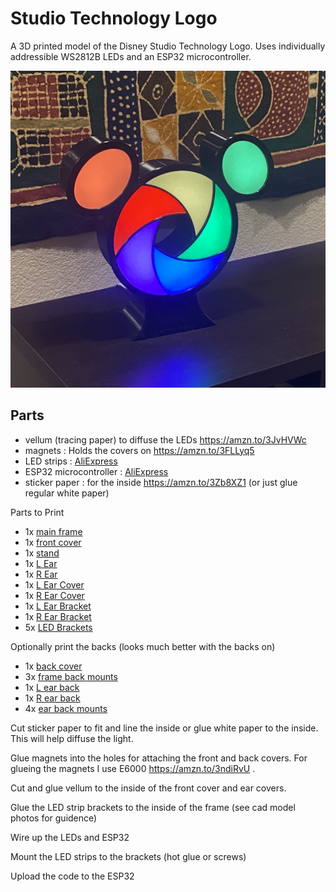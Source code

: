 # Studio Technology Logo

A 3D printed model of the Disney Studio Technology Logo.  Uses individually addressible WS2812B LEDs and an ESP32 microcontroller.

![logo_o1.png](./logo_small.png)


## Parts
* vellum (tracing paper) to diffuse the LEDs https://amzn.to/3JvHVWc 
* magnets : Holds the covers on https://amzn.to/3FLLyq5
* LED strips : [AliExpress](https://www.aliexpress.us/item/3256803346805677.html?spm=a2g0o.productlist.main.3.5b1c662cw4Cqmq&algo_pvid=6647c245-5025-4ac6-8a46-d5a0c21a7fab&aem_p4p_detail=202303222032424001414361963480008200775&algo_exp_id=6647c245-5025-4ac6-8a46-d5a0c21a7fab-1&pdp_ext_f=%7B%22sku_id%22%3A%2212000026198147841%22%7D&pdp_npi=3%40dis%21USD%210.76%210.72%21%21%21%21%21%40210213c816795423622153630d071e%2112000026198147841%21sea%21US%21756843278&curPageLogUid=hsQq43Zbb8Rs&ad_pvid=202303222032424001414361963480008200775_2&ad_pvid=202303222032424001414361963480008200775_2)
* ESP32 microcontroller : [AliExpress](https://www.aliexpress.us/item/2251832622236364.html?pdp_npi=2@dis!USD!US%20$6.50!$6.50!!!!!@210312cc16795433189697420ead94!66406327919!btf&_t=pvid:aa3a46dc-cd2d-484b-87b8-e024b54e251d&afTraceInfo=32808551116__pc__pcBridgePPC__xxxxxx__1679543319&spm=a2g0o.ppclist.product.mainProduct&gatewayAdapt=glo2usa&_randl_shipto=US)
* sticker paper : for the inside https://amzn.to/3Zb8XZ1  (or just glue regular white paper)

Parts to Print
* 1x [main frame](./cad/frame.stl)
* 1x [front cover](./cad/studio-logo-face.stl)
* 1x [stand](./cad/studio-logo-stand.stl)
* 1x [L Ear](./cad/ear-L.stl)
* 1x [R Ear](./cad/ear-r.stl)
* 1x [L Ear Cover](./cad/studio-logo-ear-cover-l.stl)
* 1x [R Ear Cover](./cad/studio-logo-ear-cover-r.stl)
* 1x [L Ear Bracket](./cad/studio-logo-ear-brack-l.stl)
* 1x [R Ear Bracket](./cad/studio-logo-ear-brack-r.stl)
* 5x [LED Brackets](./cad/led_bracket.stl)

Optionally print the backs (looks much better with the backs on)
* 1x [back cover](./cad/frame_back.stl)
* 3x [frame back mounts](./cad/main-back-mounts.stl)
* 1x [L ear back](./cad/studio-logo-ear-back-L.stl)
* 1x [R ear back](./cad/studio-logo-ear-back-r.stl)
* 4x [ear back mounts](./cad/ear-back-mount.stl)

Cut sticker paper to fit and line the inside or glue white paper to the inside.  This will help diffuse the light.

Glue magnets into the holes for attaching the front and back covers.  For glueing the magnets I use E6000 https://amzn.to/3ndiRvU .

Cut and glue vellum to the inside of the front cover and ear covers.

Glue the LED strip brackets to the inside of the frame (see cad model photos for guidence)

Wire up the LEDs and ESP32

Mount the LED strips to the brackets (hot glue or screws)

Upload the code to the ESP32
